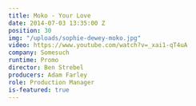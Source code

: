 ```yaml
---
title: Moko - Your Love
date: 2014-07-03 13:35:00 Z
position: 30
img: "/uploads/sophie-dewey-moko.jpg"
video: https://www.youtube.com/watch?v=_xai1-qT4uA
company: Somesuch
runtime: Promo
director: Ben Strebel
producers: Adam Farley
role: Production Manager
is-featured: true
---
```


